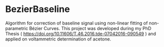 # BezierBaseline
Algorithm for correction of baseline signal using non-linear fitting of non-parametric Bézier Curves. This project was developed during my PhD Thesis ( https://doi.org/10.11606/T.46.2016.tde-07042016-090549 ) and applied on voltammetric determination of acetone.
